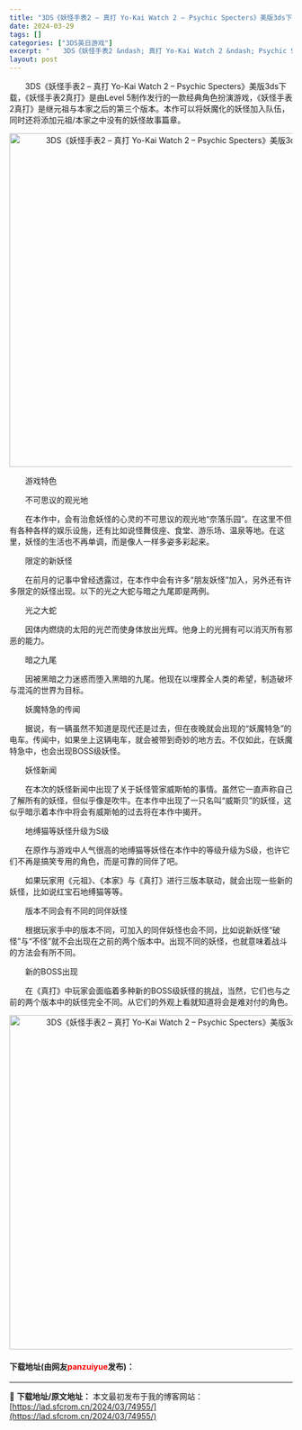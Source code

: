 ```yaml
---
title: "3DS《妖怪手表2 – 真打 Yo-Kai Watch 2 – Psychic Specters》美版3ds下载"
date: 2024-03-29
tags: []
categories: ["3DS英日游戏"]
excerpt: "　　3DS《妖怪手表2 &ndash; 真打 Yo-Kai Watch 2 &ndash; Psychic Specters》美版3ds下载，《妖怪手表2真打》是由Level 5制作发行的一款经典角色扮演游戏，《妖怪手表2真打》是继元祖与本家之后的第三个版本。本作可以将妖魔化的妖怪加入队伍，同时还将&hellip;"
layout: post
---
```


 <p>　　3DS《妖怪手表2 &ndash; 真打 Yo-Kai Watch 2 &ndash; Psychic Specters》美版3ds下载，《妖怪手表2真打》是由Level 5制作发行的一款经典角色扮演游戏，《妖怪手表2真打》是继元祖与本家之后的第三个版本。本作可以将妖魔化的妖怪加入队伍，同时还将添加元祖/本家之中没有的妖怪故事篇章。</p> <p align="center"><img align="" border="0" src="https://lad.sfcrom.cn/wp-content/uploads/2024/03/20240329_66063200c3261.png" width="593" alt="3DS《妖怪手表2 – 真打 Yo-Kai Watch 2 – Psychic Specters》美版3ds下载" /></p> <p>　　游戏特色</p> <p>　　不可思议的观光地</p> <p>　　在本作中，会有治愈妖怪的心灵的不可思议的观光地&ldquo;奈落乐园&rdquo;。在这里不但有各种各样的娱乐设施，还有比如说怪舞伎座、食堂、游乐场、温泉等地。在这里，妖怪的生活也不再单调，而是像人一样多姿多彩起来。</p> <p>　　限定的新妖怪</p> <p>　　在前月的记事中曾经透露过，在本作中会有许多&ldquo;朋友妖怪&rdquo;加入，另外还有许多限定的妖怪出现。以下的光之大蛇与暗之九尾即是两例。</p> <p>　　光之大蛇</p> <p>　　因体内燃烧的太阳的光芒而使身体放出光辉。他身上的光拥有可以消灭所有邪恶的能力。</p> <p>　　暗之九尾</p> <p>　　因被黑暗之力迷惑而堕入黑暗的九尾。他现在以埋葬全人类的希望，制造破坏与混沌的世界为目标。</p> <p>　　妖魔特急的传闻</p> <p>　　据说，有一辆虽然不知道是现代还是过去，但在夜晚就会出现的&ldquo;妖魔特急&rdquo;的电车。传闻中，如果坐上这辆电车，就会被带到奇妙的地方去。不仅如此，在妖魔特急中，也会出现BOSS级妖怪。</p> <p>　　妖怪新闻</p> <p>　　在本次的妖怪新闻中出现了关于妖怪管家威斯帕的事情。虽然它一直声称自己了解所有的妖怪，但似乎像是吹牛。在本作中出现了一只名叫&ldquo;威斯贝&rdquo;的妖怪，这似乎暗示着本作中将会有威斯帕的过去将在本作中揭开。</p> <p>　　地缚猫等妖怪升级为S级</p> <p>　　在原作与游戏中人气很高的地缚猫等妖怪在本作中的等级升级为S级，也许它们不再是搞笑专用的角色，而是可靠的同伴了吧。</p> <p>　　如果玩家用《元祖》、《本家》与《真打》进行三版本联动，就会出现一些新的妖怪，比如说红宝石地缚猫等等。</p> <p>　　版本不同会有不同的同伴妖怪</p> <p>　　根据玩家手中的版本不同，可加入的同伴妖怪也会不同，比如说新妖怪&ldquo;破怪&rdquo;与&ldquo;不怪&rdquo;就不会出现在之前的两个版本中。出现不同的妖怪，也就意味着战斗的方法会有所不同。</p> <p>　　新的BOSS出现</p> <p>　　在《真打》中玩家会面临着多种新的BOSS级妖怪的挑战，当然，它们也与之前的两个版本中的妖怪完全不同。从它们的外观上看就知道将会是难对付的角色。</p> <p align="center"><img align="" border="0" src="https://lad.sfcrom.cn/wp-content/uploads/2024/03/20240329_66063201ef6d0.png" width="594" alt="3DS《妖怪手表2 – 真打 Yo-Kai Watch 2 – Psychic Specters》美版3ds下载" /></p> <p><h4>下载地址(由网友<font color="red">panzuiyue</font>发布)：</h4></p> 

---
📖 **下载地址/原文地址：** 本文最初发布于我的博客网站：[https://lad.sfcrom.cn/2024/03/74955/](https://lad.sfcrom.cn/2024/03/74955/)
